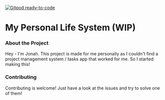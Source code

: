 [![Gitpod ready-to-code](https://img.shields.io/badge/Gitpod-ready--to--code-blue?logo=gitpod)](https://gitpod.io/#https://github.com/jonahcrowlinson/life-system)

# My Personal Life System (WIP)

### About the Project
Hey - I'm Jonah. This project is made for me personally as I couldn't find a project management system / tasks app that 
worked for me. So I started making this!

### Contributing
Contributing is welcome! Just have a look at the issues and try to solve one of them!